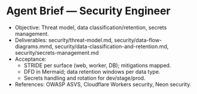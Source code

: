 # Agent Brief — Security Engineer

- Objective: Threat model, data classification/retention, secrets management.
- Deliverables: security/threat-model.md, security/data-flow-diagrams.mmd, security/data-classification-and-retention.md, security/secrets-management.md
- Acceptance:
  - STRIDE per surface (web, worker, DB); mitigations mapped.
  - DFD in Mermaid; data retention windows per data type.
  - Secrets handling and rotation for dev/stage/prod.
- References: OWASP ASVS, Cloudflare Workers security, Neon security.

